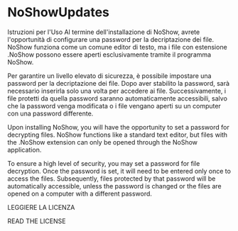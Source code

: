 # NoShowUpdates
Istruzioni per l'Uso
Al termine dell'installazione di NoShow, avrete l'opportunità di configurare una password per la decriptazione dei file. NoShow funziona come un comune editor di testo, ma i file con estensione .NoShow possono essere aperti esclusivamente tramite il programma NoShow.

Per garantire un livello elevato di sicurezza, è possibile impostare una password per la decriptazione dei file. Dopo aver stabilito la password, sarà necessario inserirla solo una volta per accedere ai file. Successivamente, i file protetti da quella password saranno automaticamente accessibili, salvo che la password venga modificata o i file vengano aperti su un computer con una password differente.



Upon installing NoShow, you will have the opportunity to set a password for decrypting files. NoShow functions like a standard text editor, but files with the .NoShow extension can only be opened through the NoShow application.

To ensure a high level of security, you may set a password for file decryption. Once the password is set, it will need to be entered only once to access the files. Subsequently, files protected by that password will be automatically accessible, unless the password is changed or the files are opened on a computer with a different password.



LEGGIERE LA LICENZA

READ THE LICENSE
